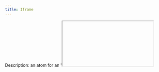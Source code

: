 ```yaml
---
title: Iframe
---
```

Description: an atom for an '<iframe>' element.
## State: STABLE

### Used In:
~~~
This is an item in 'pageContent' in Section in details page.
~~~

### Required Variables
~~~
iframe {
  url:
      type: string (url) / required    
  title:
      type: string / required
  height:
      type: string / required
}
~~~
